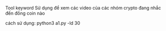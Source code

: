 Tool keyword
Sử dụng để xem các video của các nhóm crypto đang nhắc đến đồng coin nào

cách sử dụng: python3 a1.py -ld 30
